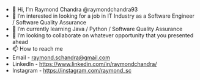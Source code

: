 - 👋 Hi, I’m Raymond Chandra @raymondchandra93
- 👀 I’m interested in looking for a job in IT Industry as a Software Engineer / Software Quality Assurance  
- 🌱 I’m currently learning Java / Python / Software Quality Assurance 
- 💞️ I’m looking to collaborate on whatever opportunity that you presented ahead
- 📫 How to reach me 
- Email - raymond.schandra@gmail.com
- LinkedIn - https://www.linkedin.com/in/raymondchandra/
- Instagram - https://instagram.com/raymond_sc
